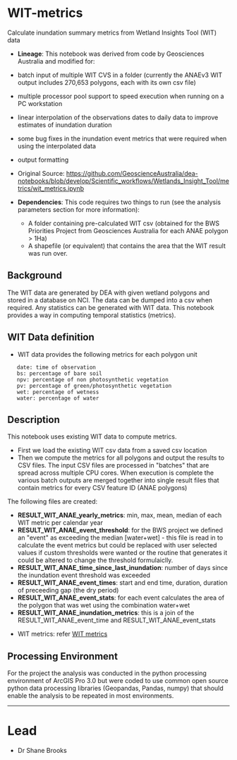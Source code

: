 # WIT-metrics
Calculate inundation summary metrics from Wetland Insights Tool (WIT) data


* **Lineage**:  This notebook was derived from code by Geosciences Australia and modified for:
* batch input of multiple WIT CVS in a folder (currently the ANAEv3 WIT output includes 270,653 polygons, each with its own csv file)
* multiple processor pool support to speed execution when running on a PC workstation
* linear interpolation of the observations dates to daily data to improve estimates of inundation duration
* some bug fixes in the inundation event metrics that were required when using the interpolated data
* output formatting

* Original Source: https://github.com/GeoscienceAustralia/dea-notebooks/blob/develop/Scientific_workflows/Wetlands_Insight_Tool/metrics/wit_metrics.ipynb

* **Dependencies**: This code requires two things to run (see the analysis parameters section for more information):
     * A folder containing pre-calculated WIT csv (obtained for the BWS Priorities Project from Geosciences Australia for each ANAE polygon > 1Ha)
     * A shapefile (or equivalent) that contains the area that the WIT result was run over.
  
     
## Background
The WIT data are generated by DEA with given wetland polygons and stored in a database on NCI. The data can be dumped into a csv when required. Any statistics can be generated with WIT data. This notebook provides a way in computing temporal statistics (metrics).

## WIT Data definition
* WIT data provides the following metrics for each polygon unit

```
   date: time of observation
   bs: percentage of bare soil
   npv: percentage of non photosynthetic vegetation
   pv: percentage of green/photosynthetic vegetation
   wet: percentage of wetness
   water: percentage of water
```

## Description
This notebook uses existing WIT data to compute metrics.
* First we load the existing WIT csv data from a saved csv location
* Then we compute the metrics for all polygons and output the results to CSV files.  The input CSV files are processed in "batches" that are spread across multiple CPU cores.  When execution is complete the various batch outputs are merged together into single result files that contain metrics for every CSV feature ID (ANAE polygons)

The following files are created:


 - **RESULT_WIT_ANAE_yearly_metrics**: min, max, mean, median of each WIT metric per calendar year
 - **RESULT_WIT_ANAE_event_threshold**: for the BWS project we defined an "event" as exceeding the median [water+wet] - this file is read in to calculate the event metrics but could be replaced with user selected values if custom thresholds were wanted or the routine that generates it could be altered to change the threshold formulaiclly.
 - **RESULT_WIT_ANAE_time_since_last_inundation**: number of days since the inundation event threshold was exceeded
 - **RESULT_WIT_ANAE_event_times**: start and end time, duration, duration of preceeding gap (the dry period) 
 - **RESULT_WIT_ANAE_event_stats**: for each event calculates the area of the polygon that was wet using the combination water+wet
 - **RESULT_WIT_ANAE_inundation_metrics**: this is a join of the RESULT_WIT_ANAE_event_time and RESULT_WIT_ANAE_event_stats


* WIT metrics: refer [WIT metrics](https://docs.google.com/document/d/1JBZzVRW6K0fJT4jws3lRranPLPBYBkTDvpu94knv5dY/edit?usp=sharing)

## Processing Environment
For the project the analysis was conducted in the python processing environment of ArcGIS Pro 3.0 but were coded to use common open source python data processing libraries (Geopandas, Pandas, numpy) that should enable the analysis to be repeated in most environments.

***
     
# Lead
- Dr Shane Brooks
